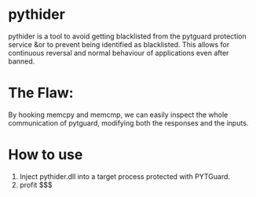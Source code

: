 # pythider
pythider is a tool to avoid getting blacklisted from the pytguard protection service &or to prevent being identified as blacklisted.
This allows for continuous reversal and normal behaviour of applications even after banned.

# The Flaw:
By hooking memcpy and memcmp, we can easily inspect the whole communication of pytguard, modifying both the responses and the inputs.

# How to use
1) Inject pythider.dll into a target process protected with PYTGuard.
2) profit $$$
